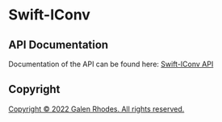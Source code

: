 # Swift-IConv

## API Documentation

Documentation of the API can be found here: [Swift-IConv API](http://galenrhodes.com/SwiftIConv/)

## Copyright

[Copyright © 2022 Galen Rhodes. All rights reserved.](LICENSE)
